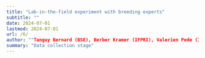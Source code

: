 ```yaml
---
title: "Lab-in-the-field experiment with breeding experts" 
subtitle: ""
date: 2024-07-01
lastmod: 2024-07-01
url: /6/
author: ""Tanguy Bernard (BSE), Berber Kramer (IFPRI), Valerien Pede (IRRI), and Carly Trachtman (IFPRI)"
summary: "Data collection stage"
---
```

